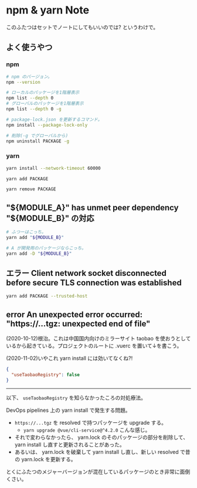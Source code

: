 npm & yarn Note
===

このふたつはセットでノートにしてもいいのでは? というわけで。

## よく使うやつ

### npm

```bash
# npm のバージョン。
npm --version

# ローカルのパッケージを1階層表示
npm list --depth 0
# グローバルのパッケージを1階層表示
npm list --depth 0 -g

# package-lock.json を更新するコマンド。
npm install --package-lock-only

# 削除(-g でグローバルから)
npm uninstall PACKAGE -g
```

### yarn

```bash
yarn install --network-timeout 60000

yarn add PACKAGE

yarn remove PACKAGE
```

## "${MODULE_A}" has unmet peer dependency "${MODULE_B}" の対応

```bash
# ふつーはこっち。
yarn add "${MODULE_B}"

# A が開発用のパッケージならこっち。
yarn add -D "${MODULE_B}"
```

## エラー Client network socket disconnected before secure TLS connection was established

```bash
yarn add PACKAGE --trusted-host
```

## error An unexpected error occurred: "https://...tgz: unexpected end of file"

(2020-10-12)根治。これは中国国内向けのミラーサイト taobao を使おうとしているから起きている。プロジェクトのルートに .vuerc を置いて↓を書こう。

(2020-11-02)いやこれ yarn install には効いてなくね?!

```json
{
  "useTaobaoRegistry": false
}
```

***

以下、 `useTaobaoRegistry` を知らなかったころの対処療法。

DevOps pipelines 上の yarn install で発生する問題。

- `https://...tgz` を resolved で持つパッケージを upgrade する。
    - `yarn upgrade @vue/cli-service@^4.2.0` こんな感じ。
- それで変わらなかったら、 yarn.lock のそのパッケージの部分を削除して、 yarn install し直すと更新されることがあった。
- あるいは、 yarn.lock を破棄して yarn install し直し、新しい resolved で昔の yarn.lock を更新する。

とくにふたつのメジャーバージョンが混在しているパッケージのとき非常に面倒くさい。
